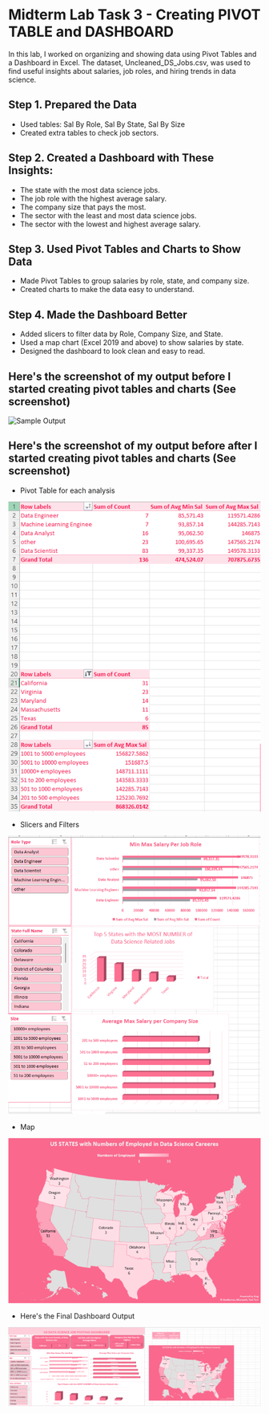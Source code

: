 # Midterm Lab Task 3 - Creating PIVOT TABLE and DASHBOARD
In this lab, I worked on organizing and showing data using Pivot Tables and a Dashboard in Excel. The dataset, Uncleaned_DS_Jobs.csv, was used to find useful insights about salaries, job roles, and hiring trends in data science.
## Step 1. Prepared the Data
- Used tables: Sal By Role, Sal By State, Sal By Size
- Created extra tables to check job sectors.
## Step 2. Created a Dashboard with These Insights:
- The state with the most data science jobs.
- The job role with the highest average salary.
- The company size that pays the most.
- The sector with the least and most data science jobs.
- The sector with the lowest and highest average salary.
## Step 3. Used Pivot Tables and Charts to Show Data
- Made Pivot Tables to group salaries by role, state, and company size.
- Created charts to make the data easy to understand.
## Step 4. Made the Dashboard Better
- Added slicers to filter data by Role, Company Size, and State.
- Used a map chart (Excel 2019 and above) to show salaries by state.
- Designed the dashboard to look clean and easy to read.
## Here's the screenshot of my output before I started creating pivot tables and charts (See screenshot)
![Sample Output](images/lab2before.png)
## Here's the screenshot of my output before after I started creating pivot tables and charts (See screenshot)
- Pivot Table for each analysis

![Sample Output](images/pivottables.png)
- Slicers and Filters

![Sample Output](images/slicers.png)
- Map

![Sample Output](images/map.png)
- Here's the Final Dashboard Output

![Sample Output](images/finaldashboard.png)

